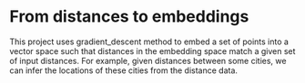 # From distances to embeddings
This project uses gradient_descent method to embed a set of points into a vector space such that distances in the embedding space match a given set of input distances. For example, given distances between some cities, we can infer the locations of these cities from the distance data.
